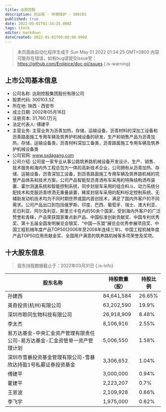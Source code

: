 ```yaml
---
title: 达刚控股
description: 创业板 - 环境保护 - 300103
published: true
date: 2022-05-01T01:34:25.000Z
tags: stock
editor: markdown
dateCreated: 2022-01-01T00:00:00.000Z
---
```


> 本页面由自动化程序生成于 Sun May 01 2022 01:34:25 GMT+0800
> 内容可能存在错误，如有bug请提交issue至：https://github.com/Eroleice/doc-pi/issues
{.is-warning}

## 上市公司基本信息
- 公司名称: 达刚控股集团股份有限公司
- 股票代码: 300103.SZ
- 所在地: 陕西 - 西安市
- 成立日期: 2002年05月16日
- 注册资本: 31,760.1万元
- 法定代表人: 傅建平
- 主营业务: 主营业务为沥青加热，存储，运输设备，沥青材料的深加工设备和沥青路面施工专用车辆及筑养护机械设备的研发，生产和销售产品为沥青加热，存储，运输设备类，沥青材料深加工备类，沥青路面施工专用车辆及筑养护机械设备类
- 公司官网: www.sxdagang.com
- 公司介绍: 公司是一家专业从事公路筑养路机械设备开发设计、生产、销售、技术服务和海内外工程总包为一体的高新技术企业，公司拥有从沥青加热、存储、运输设备，沥青深加工设备，到沥青路面施工专用车辆及筑养路机械的完整产品体系和技术方案，公司产品智能型沥青洒布车采用的特殊结构洒布装置、霍尔测速系统和智能控制系统，同步封层车采用的组合料斗、动力系统分配技术和克服沥青喷洒无重叠装置，稀浆封层车采用的配料标定控制系统、无辅助发动机技术均为不同时期世界或国内首创技术，满足了国内外客户的不同需求。公司产品出口到包括俄罗斯、印度、巴西、葡萄牙、瑞士、澳大利亚、尼日利亚、阿尔及利亚、斯里兰卡在内的50余个国家，受到海内外客户的广泛赞誉和青睐，产品荣获国家重点新产品、中国标准创新贡献奖、中国专利优秀奖、第十五届全国发明展览会银奖、“中国—东盟”展览会优秀参展项目奖、中国工程机械年度产品TOP50(2006年至2008年连续三年)、中国工程机械年度产品TOP50应用贡献金奖、全国用户满意的筑养路机械等多项荣誉及奖项。


## 十大股东信息
> 股东持股数据截止于：2022年03月31日
{.is-info}

| 股东名称 | 持股数量（股） | 持股比例 |
| --- | --- | --- |
| 孙建西 | 84,641,584 | 26.65% |
| 英奇投资(杭州)有限公司 | 63,202,590 | 19.9% |
| 深圳市聆同生物科技有限公司 | 26,918,909 | 8.48% |
| 李太杰 | 8,106,916 | 2.55% |
| 易方达基金-中央汇金资产管理有限责任公司-易方达基金-汇金资管单一资产管理计划 | 5,006,550 | 1.58% |
| 深圳市雪暴投资基金管理有限公司-雪暴欣达持盈1号私募证券投资基金 | 3,306,652 | 1.04% |
| 傅建平 | 3,000,000 | 0.94% |
| 霍建平 | 2,223,207 | 0.7% |
| 王恩波 | 2,109,928 | 0.66% |
| 李飞宇 | 1,975,000 | 0.62% |




